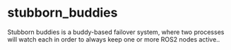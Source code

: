 # stubborn_buddies
Stubborn buddies is a buddy-based failover system, where two processes will watch each in order to always keep one or more ROS2 nodes active..
